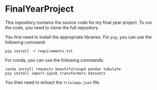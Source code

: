 # FinalYearProject

This repository contains the source code for my final year project. To run the code, you need to clone the full repository.

You first need to install the appropriate libraries. For `pip`, you can use the following command:
```
pip install -r requirements.txt
```
For conda, you can use the following commands:
```
conda install requests beautifulsoup4 pandas tabulate
pip install import-ipynb transformers datasets
```

You then need to extract the `triviaqa.json` file.
